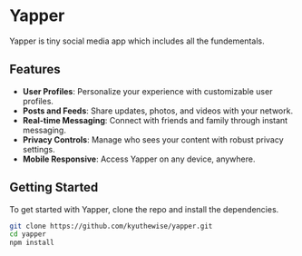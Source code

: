 # Yapper 



Yapper is tiny social media app which includes all the fundementals.

## Features

- **User Profiles**: Personalize your experience with customizable user profiles.
- **Posts and Feeds**: Share updates, photos, and videos with your network.
- **Real-time Messaging**: Connect with friends and family through instant messaging.
- **Privacy Controls**: Manage who sees your content with robust privacy settings.
- **Mobile Responsive**: Access Yapper on any device, anywhere.

## Getting Started

To get started with Yapper, clone the repo and install the dependencies.

```bash
git clone https://github.com/kyuthewise/yapper.git
cd yapper
npm install

